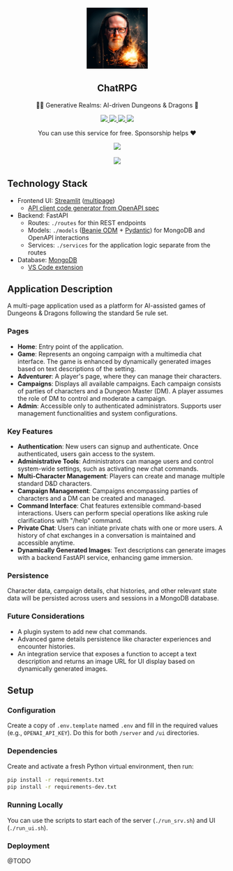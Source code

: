 <p align="center">
  <img width="140" src="ui/static/hero.jpg" />  
  <h2 align="center">ChatRPG</h2>
  <p align="center">🧙‍♂️ Generative Realms: AI-driven Dungeons & Dragons 🐉</p>
</p>
<p align="center">
  <a href="https://github.com/witt3rd/gai-chat-rpg/issues">
    <img src="https://img.shields.io/github/issues/witt3rd/gai-chat-rpg"/> 
  </a>
  <a href="https://github.com/witt3rd/gai-chat-rpg/network/members">
    <img src="https://img.shields.io/github/forks/witt3rd/gai-chat-rpg"/> 
  </a>  
  <a href="https://github.com/witt3rd/gai-chat-rpg/stargazers">
    <img src="https://img.shields.io/github/stars/witt3rd/gai-chat-rpg"/> 
  </a>
    <a href="https://github.com/witt3rd/gai-chat-rpg/">
    <img src="https://img.shields.io/badge/License-CC%20BY--NC--SA%204.0-lightgrey.svg"/> 
  </a>
<p align="center">
  You can use this service for free. Sponsorship helps ❤️
</p>
<p align="center">
  <a href="https://github.com/sponsors/witt3rd">
    <img src="https://img.shields.io/static/v1?label=Sponsor&message=%E2%9D%A4&logo=GitHub&color=ff69b4"/> 
  </a>
</p>
<p align="center">
  </a>
    <a href="https://twitter.com/intent/tweet?url=https%3A%2F%2Fgithub.com%2Fwitt3rd%2Fgai-chat-rpg&text=Check%20out%20AI-assisted%20Dungeons%20%26%20Dragons%3A%20ChatRPG">
    <img src="https://img.shields.io/twitter/url?style=social&url=https%3A%2F%2Fgithub.com%2Fwitt3rd%2Fgai-chat-rpg"/>     
  </a>
</p>
</p>

## Technology Stack

- Frontend UI: [Streamlit](https://docs.streamlit.io/) ([multipage](https://docs.streamlit.io/library/get-started/multipage-apps))
  - [API client code generator from OpenAPI spec](https://github.com/mom1/apiclient-pydantic-generator)
- Backend: FastAPI
  - Routes: `./routes` for thin REST endpoints
  - Models: `./models` ([Beanie ODM](https://beanie-odm.dev/) + [Pydantic](https://docs.pydantic.dev/latest/)) for MongoDB and OpenAPI interactions
  - Services: `./services` for the application logic separate from the routes
- Database: [MongoDB](https://www.mongodb.com/docs/manual/installation/)
  - [VS Code extension](https://www.mongodb.com/docs/mongodb-vscode/)

## Application Description

A multi-page application used as a platform for AI-assisted games of Dungeons & Dragons following the standard 5e rule set.

### Pages

- **Home**: Entry point of the application.
- **Game**: Represents an ongoing campaign with a multimedia chat interface. The game is enhanced by dynamically generated images based on text descriptions of the setting.
- **Adventurer**: A player's page, where they can manage their characters.
- **Campaigns**: Displays all available campaigns. Each campaign consists of parties of characters and a Dungeon Master (DM). A player assumes the role of DM to control and moderate a campaign.
- **Admin**: Accessible only to authenticated administrators. Supports user management functionalities and system configurations.

### Key Features

- **Authentication**: New users can signup and authenticate. Once authenticated, users gain access to the system.
- **Administrative Tools**: Administrators can manage users and control system-wide settings, such as activating new chat commands.
- **Multi-Character Management**: Players can create and manage multiple standard D&D characters.
- **Campaign Management**: Campaigns encompassing parties of characters and a DM can be created and managed.
- **Command Interface**: Chat features extensible command-based interactions. Users can perform special operations like asking rule clarifications with "/help" command.
- **Private Chat**: Users can initiate private chats with one or more users. A history of chat exchanges in a conversation is maintained and accessible anytime.
- **Dynamically Generated Images**: Text descriptions can generate images with a backend FastAPI service, enhancing game immersion.

### Persistence

Character data, campaign details, chat histories, and other relevant state data will be persisted across users and sessions in a MongoDB database.

### Future Considerations

- A plugin system to add new chat commands.
- Advanced game details persistence like character experiences and encounter histories.
- An integration service that exposes a function to accept a text description and returns an image URL for UI display based on dynamically generated images.

## Setup

### Configuration

Create a copy of `.env.template` named `.env` and fill in the required values (e.g., `OPENAI_API_KEY`). Do this for both `/server` and `/ui` directories.

### Dependencies

Create and activate a fresh Python virtual environment, then run:

```bash
pip install -r requirements.txt
pip install -r requirements-dev.txt
```

### Running Locally

You can use the scripts to start each of the server (`./run_srv.sh`) and UI (`./run_ui.sh`).

### Deployment

@TODO

